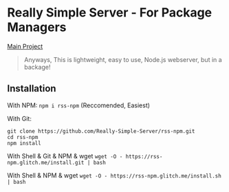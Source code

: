 # Really Simple Server - For Package Managers

[Main Project](https://github.com/Really-Simple-Server/really-simple-server)

> Anyways, This is lightweight, easy to use, Node.js webserver, but in a backage!

## Installation

With NPM:
`npm i rss-npm` (Reccomended, Easiest)

With Git:
```
git clone https://github.com/Really-Simple-Server/rss-npm.git
cd rss-npm
npm install
```

With Shell & Git & NPM & wget
`wget -O - https://rss-npm.glitch.me/install.git | bash`

With Shell & NPM & wget
`wget -O - https://rss-npm.glitch.me/install.sh | bash`